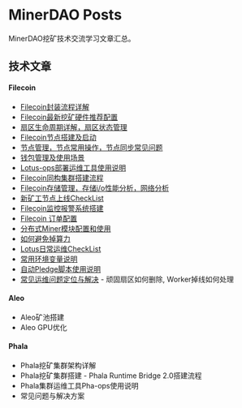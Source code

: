 # MinerDAO Posts
MinerDAO挖矿技术交流学习文章汇总。

## 技术文章
#### Filecoin
- [Filecoin封装流程详解](./posts/filecoin/lotus-mining-process.md)
- [Filecoin最新挖矿硬件推荐配置](./posts/filecoin/hardware-configuration.md)
- [扇区生命周期详解，扇区状态管理](./posts/filecoin/sector-life-cycle.md)
- [Filecoin节点搭建及启动](./posts/filecoin/daemon-deployment.md)
- [节点管理，节点常用操作，节点同步常见问题](./posts/filecoin/daemon-operation.md)
- [钱包管理及使用场景](./posts/filecoin/wallet-management.md)
- [Lotus-ops部署运维工具使用说明](./posts/filecoin/ansible-deploy-tool-usage.md)
- [Filecoin同构集群搭建流程](./posts/filecoin/mining-cluster-deployment.md)
- [Filecoin存储管理，存储i/o性能分析，网络分析](./posts/filecoin/storage-manage.md)
- [新矿工节点上线CheckList](./posts/filecoin/new-miner-checklist.md)
- [Filecoin监控报警系统搭建](./posts/filecoin/monitoring-deployment.md)
- [Filecoin 订单配置](./posts/filecoin/deals-configuration.md)
- [分布式Miner模块配置和使用](./posts/filecoin/distributed-miner-configuration.md)
- [如何避免掉算力](./posts/filecoin/miner-keep.md)
- [Lotus日常运维CheckList](./posts/filecoin/lotus-ops-checklist.md)
- [常用环境变量说明](./posts/filecoin/environment-usage.md)
- [自动Pledge脚本使用说明](./posts/filecoin/auto-pledge.md)
- [常见运维问题定位与解决](./posts/filecoin/questions.md#1-顽固扇区如何删除) - 顽固扇区如何删除, Worker掉线如何处理
<!-- - [扇区续期操作说明]() -->
<!-- - [Filecoin虚拟机FVM节点搭建与使用]() -->

#### Aleo
- Aleo矿池搭建
- Aleo GPU优化

#### Phala
- Phala挖矿集群架构详解
- Phala挖矿集群搭建 - Phala Runtime Bridge 2.0搭建流程
- Phala集群运维工具Pha-ops使用说明
- 常见问题与解决方案

